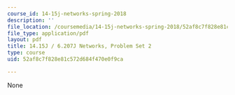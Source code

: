 ```yaml
---
course_id: 14-15j-networks-spring-2018
description: ''
file_location: /coursemedia/14-15j-networks-spring-2018/52af8c7f828e81c572d684f470e0f9ca_MIT14_15JS18_ps2.pdf
file_type: application/pdf
layout: pdf
title: 14.15J / 6.207J Networks, Problem Set 2
type: course
uid: 52af8c7f828e81c572d684f470e0f9ca

---
```

None